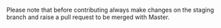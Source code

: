Please note that before contributing always make changes on the staging branch and raise a pull request to be merged with 
Master.
